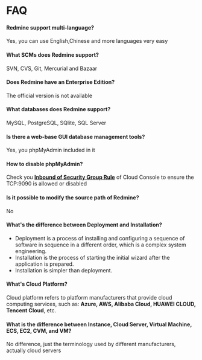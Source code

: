 # FAQ

#### Redmine support multi-language?

Yes, you can use English,Chinese and more languages very easy

#### What SCMs does Redmine support?

SVN, CVS, Git, Mercurial and Bazaar

#### Does Redmine have an Enterprise Edition?

The official version is not available

#### What databases does Redmine support?

MySQL, PostgreSQL, SQlite, SQL Server

#### Is there a web-base GUI database management tools?

Yes, you phpMyAdmin included in it

#### How to disable phpMyAdmin?

Check you **[Inbound of Security Group Rule](https://support.websoft9.com/docs/faq/tech-instance.html)** of Cloud Console to ensure the TCP:9090 is allowed or disabled

#### Is it possible to modify the source path of Redmine?

No

#### What's the difference between Deployment and Installation?

- Deployment is a process of installing and configuring a sequence of software in sequence in a different order, which is a complex system engineering.  
- Installation is the process of starting the initial wizard after the application is prepared.  
- Installation is simpler than deployment. 

#### What's Cloud Platform?

Cloud platform refers to platform manufacturers that provide cloud computing services, such as: **Azure, AWS, Alibaba Cloud, HUAWEI CLOUD, Tencent Cloud**, etc.

#### What is the difference between Instance, Cloud Server, Virtual Machine, ECS, EC2, CVM, and VM?

No difference, just the terminology used by different manufacturers, actually cloud servers